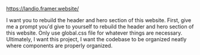 https://landio.framer.website/

I want you to rebuild the header and hero section of this website. First, give me a prompt you'd give to yourself to rebuild the header and hero section of this website. Only use global.css file for whatever things are necessary. Ultimately, I want this project, I want the codebase to be organized neatly where components are properly organized.
